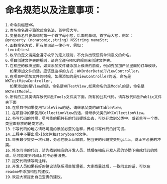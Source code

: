 命名规范以及注意事项：
========
    1.命令前缀是WK。
    2.类名命名遵守骆驼式命名法，首字母大写。
    3.变量命名只要单词的第一个首字母小写，后面的单词，首字母大写，例如：
    @property (nonatomic,string) NSString nameStr;
    4.函数命名方式，所有单词请一律小写，例如：
    -(void)test
    5.枚举的定义请完全遵守枚举的定义规则，不允许出现没有单词意义的命名。
    6.项目创建文件夹的规则，请完全遵守MVC的规则来创建文件夹。
    7.在相应的模块里面，如果添加文件请添加上模块的前缀，例如秀加加产品里面的订单模块，
      如果添加文件的话，应该是这样的方式：WKOrderDetailViewController。
    8.在项目中添加文件的时候，如果添加的是ViewController的话，命名是WKTestViewController,
      如果添加的是View的话，命名是WKTestView,如果命名的是Model的话，命名是WKTestModel。
    9.所有的工具类请存放代码到Tools文件夹下面，所有的公共代码，请存放代码到Public文件夹下面
    10.在项目中如果使用TableView的话，请继承父类的WKTableView。
    11.在项目中如果使用CollectionView的话，请继承父类的WKCollectionView。
    12.书写代码的时候，尽可能的把共有的代码提炼出去，可以存放到父类中，或者单写一个类，类里面存放的是类方法。
    13.书写代码的地方请尽可能的添加必要的注释，养成书写代码的好习惯。
    14.工程中不要出现xib文件和storyboard文件。
    15.每天最少提交一次代码，务必在晚上回家前，把当天的代码提交到git上，防止不必要的冲突。
    16.修改同事的代码，请先找到相应的开发人员，然后在相应开发人员的协助下完成代码的修改，尽可能减少时间上的不必要浪费。
    17.提交代码请写明注释。
    18.开发人员如果有好的建议请联系项目管理者，大家商量过后，一致同意的话，可以在readme中添加相应的建议。
    19.欢迎大家提出自己宝贵的建议。